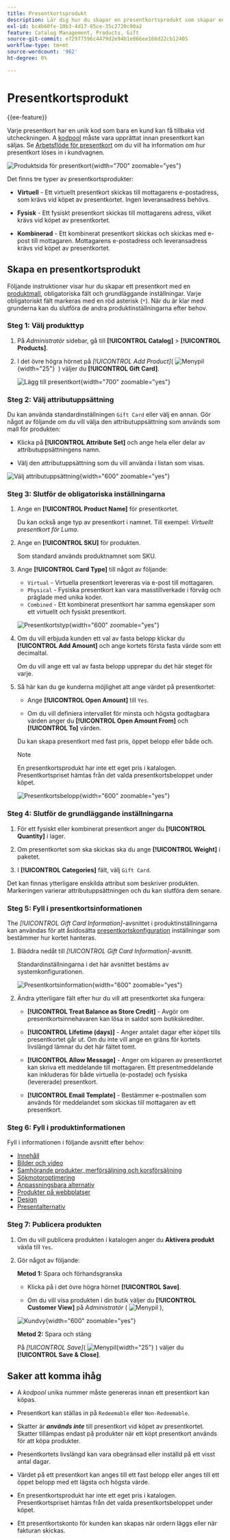 ```yaml
---
title: Presentkortsprodukt
description: Lär dig hur du skapar en presentkortsprodukt som skapar en unik kod som en mottagarkund kan lösa in vid utcheckningen.
exl-id: bc4b60fe-10b3-4d17-85ce-35c2720c90a2
feature: Catalog Management, Products, Gift
source-git-commit: e72977596c4479d2e94b1e066ee166d22cb12405
workflow-type: tm+mt
source-wordcount: '962'
ht-degree: 0%

---
```


# Presentkortsprodukt

{{ee-feature}}

Varje presentkort har en unik kod som bara en kund kan få tillbaka vid utcheckningen. A [kodpool](../stores-purchase/product-gift-card-accounts.md#step-3-establish-the-gift-card-code-pool) måste vara upprättat innan presentkort kan säljas. Se [Arbetsflöde för presentkort](../stores-purchase/product-gift-card-workflow.md) om du vill ha information om hur presentkort löses in i kundvagnen.

![Produktsida för presentkort](./assets/storefront-giftcard-product-page.png){width="700" zoomable="yes"}

Det finns tre typer av presentkortsprodukter:

- **Virtuell** - Ett virtuellt presentkort skickas till mottagarens e-postadress, som krävs vid köpet av presentkortet. Ingen leveransadress behövs.

- **Fysisk** - Ett fysiskt presentkort skickas till mottagarens adress, vilket krävs vid köpet av presentkortet.

- **Kombinerad** - Ett kombinerat presentkort skickas och skickas med e-post till mottagaren. Mottagarens e-postadress och leveransadress krävs vid köpet av presentkortet.

## Skapa en presentkortsprodukt

Följande instruktioner visar hur du skapar ett presentkort med en [produktmall](attribute-sets.md), obligatoriska fält och grundläggande inställningar. Varje obligatoriskt fält markeras med en röd asterisk (`*`). När du är klar med grunderna kan du slutföra de andra produktinställningarna efter behov.

### Steg 1: Välj produkttyp

1. På _Administratör_ sidebar, gå till **[!UICONTROL Catalog]** > **[!UICONTROL Products]**.

1. I det övre högra hörnet på _[!UICONTROL Add Product]_( ![Menypil](../assets/icon-menu-down-arrow-red.png){width="25"}  ) väljer du **[!UICONTROL Gift Card]**.

   ![Lägg till presentkort](./assets/product-add-gift-card.png){width="700" zoomable="yes"}

### Steg 2: Välj attributuppsättning

Du kan använda standardinställningen `Gift Card` eller välj en annan. Gör något av följande om du vill välja den attributuppsättning som används som mall för produkten:

- Klicka på **[!UICONTROL Attribute Set]** och ange hela eller delar av attributuppsättningens namn.

- Välj den attributuppsättning som du vill använda i listan som visas.

![Välj attributuppsättning](./assets/product-create-choose-attribute-set-gift-card.png){width="600" zoomable="yes"}

### Steg 3: Slutför de obligatoriska inställningarna

1. Ange en **[!UICONTROL Product Name]** för presentkortet.

   Du kan också ange typ av presentkort i namnet. Till exempel: _Virtuellt presentkort för Luma_.

1. Ange en **[!UICONTROL SKU]** för produkten.

   Som standard används produktnamnet som SKU.

1. Ange **[!UICONTROL Card Type]** till något av följande:

   - `Virtual` - Virtuella presentkort levereras via e-post till mottagaren.
   - `Physical` - Fysiska presentkort kan vara masstillverkade i förväg och präglade med unika koder.
   - `Combined` - Ett kombinerat presentkort har samma egenskaper som ett virtuellt och fysiskt presentkort.

   ![Presentkortstyp](./assets/product-create-gift-card-type.png){width="600" zoomable="yes"}

1. Om du vill erbjuda kunden ett val av fasta belopp klickar du **[!UICONTROL Add Amount]** och ange kortets första fasta värde som ett decimaltal.

   Om du vill ange ett val av fasta belopp upprepar du det här steget för varje.

1. Så här kan du ge kunderna möjlighet att ange värdet på presentkortet:

   - Ange **[!UICONTROL Open Amount]** till `Yes`.

   - Om du vill definiera intervallet för minsta och högsta godtagbara värden anger du **[!UICONTROL Open Amount From]** och **[!UICONTROL To]** värden.

   Du kan skapa presentkort med fast pris, öppet belopp eller både och.

   >[!NOTE]
   >
   >En presentkortsprodukt har inte ett eget pris i katalogen. Presentkortspriset hämtas från det valda presentkortsbeloppet under köpet.

   ![Presentkortsbelopp](./assets/product-create-gift-card-amounts.png){width="600" zoomable="yes"}

### Steg 4: Slutför de grundläggande inställningarna

1. För ett fysiskt eller kombinerat presentkort anger du **[!UICONTROL Quantity]** i lager.

1. Om presentkortet som ska skickas ska du ange **[!UICONTROL Weight]** i paketet.

1. I **[!UICONTROL Categories]** fält, välj `Gift Card`.

Det kan finnas ytterligare enskilda attribut som beskriver produkten. Markeringen varierar attributuppsättningen och du kan slutföra dem senare.

### Steg 5: Fyll i presentkortsinformationen

The _[!UICONTROL Gift Card Information]_-avsnittet i produktinställningarna kan användas för att åsidosätta [presentkortskonfiguration](../configuration-reference/sales/gift-cards.md) inställningar som bestämmer hur kortet hanteras.

1. Bläddra nedåt till _[!UICONTROL Gift Card Information]_-avsnitt.

   Standardinställningarna i det här avsnittet bestäms av systemkonfigurationen.

   ![Presentkortsinformation](./assets/product-gift-card-information.png){width="600" zoomable="yes"}

1. Ändra ytterligare fält efter hur du vill att presentkortet ska fungera:

   - **[!UICONTROL Treat Balance as Store Credit]** - Avgör om presentkortsinnehavaren kan lösa in saldot som butikskrediter.

   - **[!UICONTROL Lifetime (days)]** - Anger antalet dagar efter köpet tills presentkortet går ut. Om du inte vill ange en gräns för kortets livslängd lämnar du det här fältet tomt.

   - **[!UICONTROL Allow Message]** - Anger om köparen av presentkortet kan skriva ett meddelande till mottagaren. Ett presentmeddelande kan inkluderas för både virtuella (e-postade) och fysiska (levererade) presentkort.

   - **[!UICONTROL Email Template]** - Bestämmer e-postmallen som används för meddelandet som skickas till mottagaren av ett presentkort.

### Steg 6: Fyll i produktinformationen

Fyll i informationen i följande avsnitt efter behov:

- [Innehåll](product-content.md)
- [Bilder och video](product-images-and-video.md)
- [Samhörande produkter, merförsäljning och korsförsäljning](related-products-up-sells-cross-sells.md)
- [Sökmotoroptimering](product-search-engine-optimization.md)
- [Anpassningsbara alternativ](settings-advanced-custom-options.md)
- [Produkter på webbplatser](settings-basic-websites.md)
- [Design](settings-advanced-design.md)
- [Presentalternativ](product-gift-options.md)

### Steg 7: Publicera produkten

1. Om du vill publicera produkten i katalogen anger du **Aktivera produkt** växla till `Yes`.

1. Gör något av följande:

   **Metod 1:** Spara och förhandsgranska

   - Klicka på i det övre högra hörnet **[!UICONTROL Save]**.

   - Om du vill visa produkten i din butik väljer du **[!UICONTROL Customer View]** på _Administratör_ ( ![Menypil](../assets/icon-menu-down-arrow-black.png) ),

   ![Kundvy](./assets/product-admin-customer-view.png){width="600" zoomable="yes"}

   **Metod 2:** Spara och stäng

   På _[!UICONTROL Save]_( ![Menypil](../assets/icon-menu-down-arrow-red.png){width="25"} ) väljer du **[!UICONTROL Save & Close]**.

## Saker att komma ihåg

- A _kodpool_ unika nummer måste genereras innan ett presentkort kan köpas.

- Presentkort kan ställas in på `Redeemable` eller `Non-Redeemable`.

- Skatter är **_används inte_** till presentkort vid köpet av presentkortet. Skatter tillämpas endast på produkter när ett köpt presentkort används för att köpa produkter.

- Presentkortets livslängd kan vara obegränsad eller inställd på ett visst antal dagar.

- Värdet på ett presentkort kan anges till ett fast belopp eller anges till ett öppet belopp med ett lägsta och högsta värde.

- En presentkortsprodukt har inte ett eget pris i katalogen. Presentkortspriset hämtas från det valda presentkortsbeloppet under köpet.

- Ett presentkortskonto för kunden kan skapas när ordern läggs eller när fakturan skickas.
